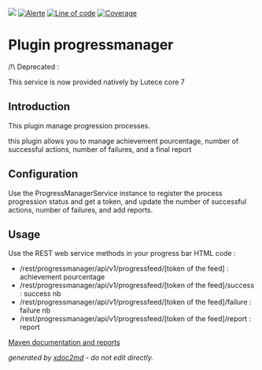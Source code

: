 ![](https://dev.lutece.paris.fr/jenkins/buildStatus/icon?job=tech-library-progressmanager-deploy)
[![Alerte](https://dev.lutece.paris.fr/sonar/api/project_badges/measure?project=fr.paris.lutece.plugins%3Aplugin-progressmanager&metric=alert_status)](https://dev.lutece.paris.fr/sonar/dashboard?id=fr.paris.lutece.plugins%3Aplugin-progressmanager)
[![Line of code](https://dev.lutece.paris.fr/sonar/api/project_badges/measure?project=fr.paris.lutece.plugins%3Aplugin-progressmanager&metric=ncloc)](https://dev.lutece.paris.fr/sonar/dashboard?id=fr.paris.lutece.plugins%3Aplugin-progressmanager)
[![Coverage](https://dev.lutece.paris.fr/sonar/api/project_badges/measure?project=fr.paris.lutece.plugins%3Aplugin-progressmanager&metric=coverage)](https://dev.lutece.paris.fr/sonar/dashboard?id=fr.paris.lutece.plugins%3Aplugin-progressmanager)

# Plugin progressmanager

/!\ Deprecated : 

This service is now provided natively by Lutece core 7 


## Introduction

This plugin manage progression processes.

this plugin allows you to manage achievement pourcentage, number of successful actions, number of failures, and a final report

## Configuration

Use the ProgressManagerService instance to register the process progression status and get a token, and update the number of successful actions, number of failures, and add reports.

## Usage

Use the REST web service methods in your progress bar HTML code :

 
* /rest/progressmanager/api/v1/progressfeed/[token of the feed] : achievement pourcentage
* /rest/progressmanager/api/v1/progressfeed/[token of the feed]/success : success nb
* /rest/progressmanager/api/v1/progressfeed/[token of the feed]/failure : failure nb
* /rest/progressmanager/api/v1/progressfeed/[token of the feed]/report : report


[Maven documentation and reports](https://dev.lutece.paris.fr/plugins/plugin-progressmanager/)



 *generated by [xdoc2md](https://github.com/lutece-platform/tools-maven-xdoc2md-plugin) - do not edit directly.*
